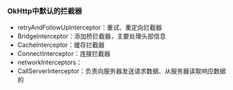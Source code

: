 ### OkHttp中默认的拦截器
* retryAndFollowUpInterceptor：重试、重定向拦截器
* BridgeInterceptor：添加桥拦截器，主要处理头部信息
* CacheInterceptor：缓存拦截器
* ConnectInterceptor：连接拦截器
* networkInterceptors：
* CallServerInterceptor：负责向服务器发送请求数据、从服务器读取响应数据的


